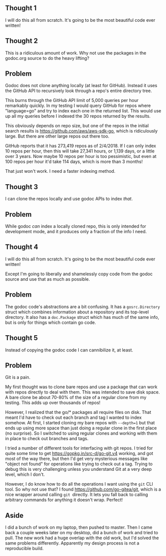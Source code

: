 ## Thought 1

I will do this all from scratch. It's going to be the most beautiful code ever
written!

## Thought 2

This is a ridiculous amount of work. Why not use the packages in the godoc.org
source to do the heavy lifting?

## Problem

Godoc does not clone anything locally (at least for GitHub). Instead it uses
the GitHub API to recursively look through a repo's entire directory tree.

This burns through the GitHub API limit of 5,000 queries per hour remarkably
quickly. In my testing I would query GitHub for repos where "language=go" and
try to index each one in the returned list. This would use up all my queries
before I indexed the 30 repos returned by the results.

This obviously depends on repo size, but one of the repos in the initial
search results is https://github.com/aws/aws-sdk-go, which is ridiculously
large. But there are other large repos out there too.

GitHub reports that it  has 273,419 repos as of 2/4/2018. If  I can only index
10 repos  per hour,  then this  will take 27,341  hours, or  1,139 days,  or a
little over 3 years. Now maybe 10  repos per hour is too pessimistic, but even
at 100 repos per hour it'd take 114 days, which is more than 3 months!

That just won't work. I need a faster indexing method.

## Thought 3

I can clone the repos locally and use godoc APIs to index _that_.

## Problem

While godoc _can_ index a locally cloned repo, this is only intended for
development mode, and it produces only a fraction of the info I need.

## Thought 4

I will do this all from scratch. It's going to be the most beautiful code ever
written!

Except I'm going to liberally and shamelessly copy code from the godoc source
and use that as much as possible.

## Problem

The godoc code's abstractions are a bit confusing. It has a `gosrc.Directory`
struct which combines information about a repository and its top-level
directory. It also has a `doc.Package` struct which has much of the same info,
but is only for things which contain go code.

## Thought 5

Instead of copying the godoc code I can cannibilize it, at least.

## Problem

Git is a pain.

My first thought was to clone bare repos and use a package that can work with
repos directly to deal with them. This was intended to save disk space. A bare
clone be about 70-80% of the size of a regular clone from my testing. This
adds up over thousands of repos!

However, I realized that the go/* packages all require files on disk. That
meant I'd have to check out each branch and tag I wanted to index somehow. At
first, I started cloning my bare repos with `--depth=1` but that ends up using
more space than just doing a regular clone in the first place (no
surprise). So I switched to using regular clones and working with them in
place to check out branches and tags.

I tried a number of different tools for interfacing with git repos. I tried
for quite some time to get https://gopkg.in/src-d/go-git.v4 working, and got
most of the way there, but then I'd get very mysterious messages like "object
not found" for operations like trying to check out a tag. Trying to debug this
is very challenging unless you understand Git at a very deep level, which I
don't.

However, I do know how to do all the operations I want using the `git` CLI
tool. So why not use that? I found https://github.com/go-gitea/git, which is a
nice wrapper around calling `git `directly. It lets you fall back to calling
arbitrary commands for anything it doesn't wrap. Perfect!

## Aside

I did a bunch of work on my laptop, then pushed to master. Then I came back a
couple weeks later on my desktop, did a bunch of work and tried to pull. The
new work had a huge overlap with the old work, but I'd solved the same
problems differently. Apparently my design process is not a reproducible
build.
